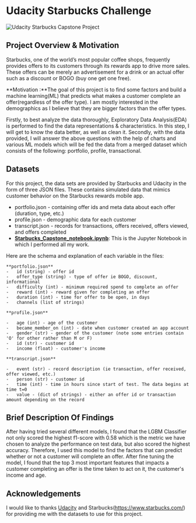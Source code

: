 # Udacity Starbucks Challenge

![Udacity Starbucks Capstone Project](https://user-images.githubusercontent.com/92649864/160221843-51d09d02-2267-4dba-b5bb-08536f6ad8e0.png)

## Project Overview & Motivation
Starbucks, one of the world’s most popular coffee shops, frequently provides offers to its customers through its rewards app to drive more sales. These offers can be merely an advertisement for a drink or an actual offer such as a discount or BOGO (buy one get one free).

**Motivation :**The goal of this project is to find some factors and build a machine learning(ML) that predicts what makes a customer complete an offer(regardless of the offer type). I am mostly interested in the demographics as I believe that they are bigger factors than the offer types.

Firstly, to best analyze the data thoroughly, Exploratory Data Analysis(EDA) is performed to find the data representations & characteristics. In this step, I will get to know the data better, as well as clean it. Secondly, with the data provided, I will answer the above questions with the help of charts and various ML models which will be fed the data from a merged dataset which consists of the following: portfolio, profile, transactional.

## Datasets
For this project, the data sets are provided by Starbucks and Udacity in the form of three JSON files. These contains simulated data that mimics customer behavior on the Starbucks rewards mobile app.
-   portfolio.json - containing offer ids and meta data about each offer (duration, type, etc.)
-   profile.json - demographic data for each customer
-   transcript.json - records for transactions, offers received, offers viewed, and offers completed
-   **[Starbucks_Capstone_notebook.ipynb](https://github.com/Mr-Chang95/Udacity-Starbucks-Challenge/blob/master/Starbucks_Capstone_notebook.ipynb)**: This is the Jupyter Notebook in which I performed all my work.

Here are the schema and explanation of each variable in the files:
~~~~~
**portfolio.json**
-   id (string) - offer id
-   offer_type (string) - type of offer ie BOGO, discount, informational
-   difficulty (int) - minimum required spend to complete an offer
-   reward (int) - reward given for completing an offer
-   duration (int) - time for offer to be open, in days
-   channels (list of strings)

**profile.json**

-   age (int) - age of the customer
-   became_member_on (int) - date when customer created an app account
-   gender (str) - gender of the customer (note some entries contain 'O' for other rather than M or F)
-   id (str) - customer id
-   income (float) - customer's income

**transcript.json**

-   event (str) - record description (ie transaction, offer received, offer viewed, etc.)
-   person (str) - customer id
-   time (int) - time in hours since start of test. The data begins at time t=0
-   value - (dict of strings) - either an offer id or transaction amount depending on the record
~~~~~
## Brief Description Of Findings
After having tried several different models, I found that the LGBM Classifier not only scored the highest f1-score with 0.58 which is the metric we have chosen to analyze the performance on test data, but also scored the highest accuracy. Therefore, I used this model to find the factors that can predict whether or not a customer will complete an offer. After fine tuning the model, I found that the top 3 most important features that impacts a customer completing an offer is the time taken to act on it, the customer's income and age.

## Acknowledgements
I would like to thanks [Udacity](https://www.udacity.com/) and Starbucks(https://www.starbucks.com/) for providing me with the datasets to use for this project.

